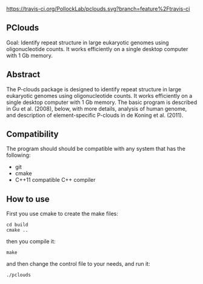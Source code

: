 https://travis-ci.org/PollockLab/pclouds.svg?branch=feature%2Ftravis-ci

PClouds
-------

Goal: Identify repeat structure in large eukaryotic genomes using oligonucleotide counts. It works efficiently on a single desktop computer with 1 Gb memory.

Abstract
--------

The P-clouds package is designed to identify repeat structure in large eukaryotic genomes using oligonucleotide counts. It works efficiently on a single desktop computer with 1 Gb memory. The basic program is described in Gu et al. (2008), below, with more details, analysis of human genome, and description of element-specific P-clouds in de Koning et al. (2011).

Compatibility
-------------

The program should should be compatible with any system that has the following:

-   git
-   cmake
-   C++11 compatible C++ compiler

How to use
----------

First you use cmake to create the make files:

    cd build
    cmake ..

then you compile it:

    make

and then change the control file to your needs, and run it:

    ./pclouds

